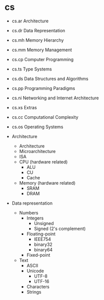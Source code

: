 # cs

* cs.ar Architecture
* cs.dr Data Representation
* cs.mh Memory Hierarchy
* cs.mm Memory Management
* cs.cp Computer Programming
* cs.ts Type Systems
* cs.ds Data Structures and Algorithms
* cs.pp Programming Paradigms
* cs.ni Networking and Internet Architecture
* cs.xs Extras
* cs.cc Computational Complexity
* cs.os Operating Systems







* Architecture
  - Architecture
  - Microarchitecture
  - ISA
  - CPU (hardware related)
    - ALU
    - CU
    - Cache
  - Memory (hardware related)
    - SRAM
    - DRAM
* Data representation
  - Numbers
    - Integers
      - Unsigned
      - Signed (2's complement)
    - Floating-point
      - IEEE754
      - binary32
      - binary64
    - Fixed-point
  - Text
    - ASCII
    - Unicode
      - UTF-8
      - UTF-16
    - Characters
    - Strings
